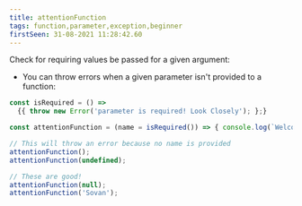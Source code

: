 ```yaml
---
title: attentionFunction
tags: function,parameter,exception,beginner
firstSeen: 31-08-2021 11:28:42.60
---
```


Check for requiring values be passed for a given argument:

- You can throw errors when a given parameter isn't provided to a function:

```js
const isRequired = () =>
  {{ throw new Error('parameter is required! Look Closely'); };}

const attentionFunction = (name = isRequired()) => { console.log(`Welcome ${name}`) };
```

```js
// This will throw an error because no name is provided
attentionFunction();
attentionFunction(undefined);

// These are good!
attentionFunction(null);
attentionFunction('Sovan');
```
